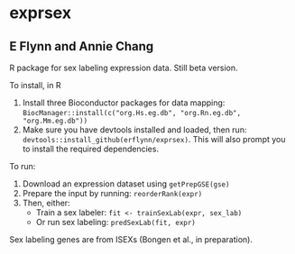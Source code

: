 # exprsex
## E Flynn and Annie Chang
R package for sex labeling expression data. Still beta version.

To install, in R
 1. Install three Bioconductor packages for data mapping:
   `BiocManager::install(c("org.Hs.eg.db", "org.Rn.eg.db", "org.Mm.eg.db"))`
 2. Make sure you have devtools installed and loaded, then run: `devtools::install_github(erflynn/exprsex)`. 
  This will also prompt you to install the required dependencies.


To run:
 1. Download an expression dataset using `getPrepGSE(gse)`
 2. Prepare the input by running:
      `reorderRank(expr)`
 3. Then, either:
     * Train a sex labeler: 
         `fit <- trainSexLab(expr, sex_lab)`
     * Or run sex labeling:
         `predSexLab(fit, expr)`

Sex labeling genes are from ISEXs (Bongen et al., in preparation). 


